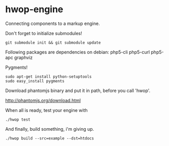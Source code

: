 hwop-engine
===========

Connecting components to a markup engine.

Don't forget to initialize submodules!

```
git submodule init && git submodule update
```

Following packages are dependencies on debian: php5-cli php5-curl php5-apc graphviz

Pygments!

```
sudo apt-get install python-setuptools
sudo easy_install pygments
```

Download phantomjs binary and put it in path, before you call 'hwop'.

http://phantomjs.org/download.html

When all is ready, test your engine with

```
./hwop test
```

And finally, build something, i'm giving up.

```
./hwop build --src=example --dst=htdocs
```

